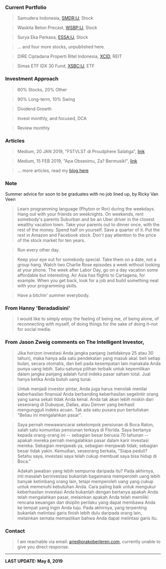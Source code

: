 ### Current Portfolio

>Samudera Indonesia, [SMDR:IJ](https://www.bloomberg.com/quote/SMDR:IJ), Stock

>Waskita Beton Precast, [WSBP:IJ](https://www.bloomberg.com/quote/WSBP:IJ), Stock

>Surya Eka Perkasa, [ESSA:IJ](https://www.bloomberg.com/quote/ESSA:IJ), Stock

>... and four more stocks, unpublished here.

>DIRE Ciptadana Properti Ritel Indonesia, [XCID](https://www.bloomberg.com/quote/XCID:IJ), REIT

>Simas ETF IDX 30 Fund, [XSBC:IJ](https://www.bloomberg.com/quote/XSBC:IJ), ETF

### Investment Approach

>80% Stocks, 20% Other

>90% Long-term, 10% Swing

>Dividend Growth

>Invest monthly, and focused, DCA

>Review monthly

### Articles

>Medium, 20 JAN 2019, "FSTVLST di Proudphere Salatiga", [link](https://medium.com/@orakoberleren/fstvlst-di-proudphere-salatiga-78256295d60c)

>Medium, 15 FEB 2019, "Apa Obsesimu, Za? Bermusik!", [link](https://medium.com/@orakoberleren/apa-obsesimu-za-bermusik-e42c997f77f9)

>... more articles, read my [blog here](https://ariesusduabelas.wordpress.com)

### Note
Summer advice for soon to be graduates with no job lined up, by Ricky Van Veen
>Learn programming language (Phyton or Ror) during the weekdays. Hang out with your friends on weeknights. On weekends, rent somebody's parents Suburban and be an Uber driver in the closest wealthy vacation town. Take your parents out to dinner once, with the rest of the money. Spend half on yourself. Save a quarter of it. Put the rest in Amazon and Facebook stock. Don't pay attention to the price of the stock market for ten years.

>Run every other day.

>Keep your eye out for somebody special. Take them on a date, not a group hang. Watch two Charlie Rose episodes a week without looking at your phone. The week after Labor Day, go on a day vacation some affordable but interesting. Air Asia has flights to Cartagena, for example. When you get back, look for a job and build something neat with your programming skills.

>Have a bitchin' summer everybody.

### From Hanny 'Beradadisini'

>I would like to simply enjoy the feeling of being me, of being alone, of reconnecting with myself, of doing things for the sake of doing it–not for social media.

### From Jason Zweig comments on The Intelligent Investor,

>Jika horizon investasi Anda jangka panjang (setidaknya 25 atau 30 tahun), maka hanya ada satu pendekatan yang masuk akal: beli setiap bulan, secara otomatis, dan beli pada kesempatan lain manakala Anda punya uang lebih. Satu-satunya pilihan terbaik untuk kepemilikan dalam jangka panjang adalah fund indeks pasar saham total. Jual hanya ketika Anda butuh uang tunai.

>Untuk menjadi investor pintar, Anda juga harus menolak menilai keberhasilan finansial Anda berbanding keberhasilan segelintir orang yang sama sekali tidak Anda kenal. Anda tak akan lebih miskin dari seseorang di Dubuque, Dallas, atau Denver yang berhasil mengungguli indeks acuan. Tak ada satu pusara pun bertuliskan "Beliau ini mengalahkan pasar".

>Saya pernah mewawancarai sekelompok pensiunan di Boca Raton, salah satu komunitas pensiunan terkaya di Florida. Saya bertanya kepada orang-orang ini -- sebagian besar berusia 70 tahunan -- apakah mereka pernah mengalahkan pasar dalam karir investasi mereka. Sebagian menjawab ya, sebagian menjawab tidak; sebagian besar tidak yakin. Kemudian, seseorang berkata, "Siapa peduli? Setahu saya, investasi saya telah cukup membuat saya bisa hidup di Boca."

>Adakah jawaban yang lebih sempurna daripada itu? Pada akhirnya, inti masalah berinvestasi bukanlah bagaimana memperoleh uang lebih banyak ketimbang orang lain, tetapi memperoleh uang yang cukup untuk memenuhi kebutuhan Anda. Cara paling baik untuk mengukur keberhasilan investasi Anda bukanlah dengan bertanya apakah Anda telah mengalahkan pasar, melainkan apakah Anda telah memiliki rencana keuangan dan disiplin perilaku yang dapat membawa Anda ke tempat yang ingin Anda tuju. Pada akhirnya, yang terpenting bukanlah melintasi garis finish lebih dulu daripada orang lain, melainkan semata memastikan bahwa Anda dapat melintasi garis itu.

### Contact

>I am reachable via email: [arie@orakoberleren.com](mailto:arie@orakoberleren.com), currently unable to give you direct response.

---

**LAST UPDATE: May 8, 2019**




